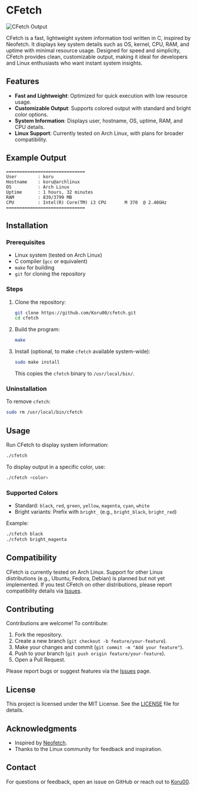# CFetch

![CFetch Output](https://via.placeholder.com/600x200?text=CFetch+Output) <!-- Replace with actual screenshot if available -->

CFetch is a fast, lightweight system information tool written in C, inspired by Neofetch. It displays key system details such as OS, kernel, CPU, RAM, and uptime with minimal resource usage. Designed for speed and simplicity, CFetch provides clean, customizable output, making it ideal for developers and Linux enthusiasts who want instant system insights.

## Features
- **Fast and Lightweight**: Optimized for quick execution with low resource usage.
- **Customizable Output**: Supports colored output with standard and bright color options.
- **System Information**: Displays user, hostname, OS, uptime, RAM, and CPU details.
- **Linux Support**: Currently tested on Arch Linux, with plans for broader compatibility.

## Example Output
```plaintext
==============================
User        : koru
Hostname    : koru@archlinux
OS          : Arch Linux
Uptime      : 1 hours, 32 minutes
RAM         : 839/3799 MB
CPU         : Intel(R) Core(TM) i3 CPU       M 370  @ 2.40GHz
==============================
```

## Installation

### Prerequisites
- Linux system (tested on Arch Linux)
- C compiler (`gcc` or equivalent)
- `make` for building
- `git` for cloning the repository

### Steps
1. Clone the repository:
   ```bash
   git clone https://github.com/Koru00/cfetch.git
   cd cfetch
   ```
2. Build the program:
   ```bash
   make
   ```
3. Install (optional, to make `cfetch` available system-wide):
   ```bash
   sudo make install
   ```
   This copies the `cfetch` binary to `/usr/local/bin/`.

### Uninstallation
To remove `cfetch`:
```bash
sudo rm /usr/local/bin/cfetch
```

## Usage
Run CFetch to display system information:
```bash
./cfetch
```

To display output in a specific color, use:
```bash
./cfetch <color>
```

### Supported Colors
- Standard: `black`, `red`, `green`, `yellow`, `magenta`, `cyan`, `white`
- Bright variants: Prefix with `bright_` (e.g., `bright_black`, `bright_red`)

Example:
```bash
./cfetch black
./cfetch bright_magenta
```

## Compatibility
CFetch is currently tested on Arch Linux. Support for other Linux distributions (e.g., Ubuntu, Fedora, Debian) is planned but not yet implemented. If you test CFetch on other distributions, please report compatibility details via [Issues](https://github.com/Koru00/cfetch/issues).

## Contributing
Contributions are welcome! To contribute:
1. Fork the repository.
2. Create a new branch (`git checkout -b feature/your-feature`).
3. Make your changes and commit (`git commit -m "Add your feature"`).
4. Push to your branch (`git push origin feature/your-feature`).
5. Open a Pull Request.

Please report bugs or suggest features via the [Issues](https://github.com/Koru00/cfetch/issues) page.

## License
This project is licensed under the MIT License. See the [LICENSE](LICENSE) file for details.

## Acknowledgments
- Inspired by [Neofetch](https://github.com/dylanaraps/neofetch).
- Thanks to the Linux community for feedback and inspiration.

## Contact
For questions or feedback, open an issue on GitHub or reach out to [Koru00](https://github.com/Koru00).
